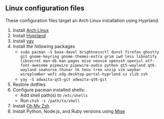 ## Linux configuration files

These configuration files target an Arch Linux installation using Hyprland.

1. Install [Arch Linux](https://wiki.archlinux.org/title/Installation_guide)
1. Install [Hyprland](https://hypr.land)
1. Install [yay](https://github.com/Jguer/yay)
1. Install the following packages
    - `sudo pacman -S base-devel brightnessctl dunst firefox ghostty git gnome-keyring gnome-themes-extra grim iwd less libnotify libsecret man-db man-pages mise neovim openssh openssl otf-font-awesome pipewire pipewire-audio python qt5-wayland qt6-wayland seahorse thunar tk tmux tree unzip vim waybar wireplumber wofi xdg-desktop-portal-hyprland xz zlib zsh`
    - `yay -S adwaita-qt5-git adwaita-qt6-git`
1. Restore dotfiles
1. Configure pacman installed shells:
    - Add shell path(s) to `/etc/shells`
    - Run `chsh -s /path/to/shell`
1. Install [Oh My Zsh](https://ohmyz.sh/)
1. Install Python, Node.js, and Ruby versions using [Mise](https://mise.jdx.dev/)
